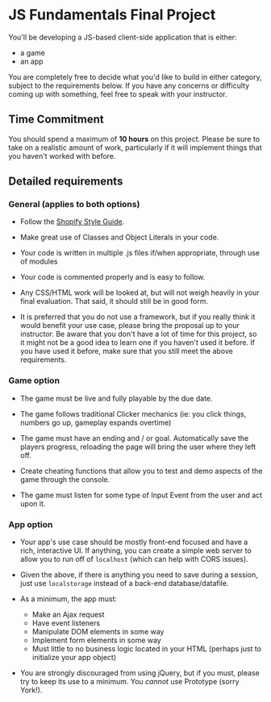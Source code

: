 # JS Fundamentals Final Project

You'll be developing a JS-based client-side application that is either:

- a game
- an app

You are completely free to decide what you'd like to build in either category, subject to the requirements below. If you have any concerns or difficulty coming up with something, feel free to speak with your instructor.

## Time Commitment

You should spend a maximum of **10 hours** on this project. Please be sure to take on a realistic amount of work, particularly if it will implement things that you haven't worked with before. 

## Detailed requirements

### General (applies to both options)

- Follow the [Shopify Style Guide](https://github.com/Shopify/javascript).

- Make great use of Classes and Object Literals in your code.

- Your code is written in multiple .js files if/when appropriate, through use of modules

- Your code is commented properly and is easy to follow.

- Any CSS/HTML work will be looked at, but will not weigh heavily in your final evaluation. That said, it should still be in good form.

- It is preferred that you do not use a framework, but if you really think it would benefit your use case, please bring the proposal up to your instructor. Be aware that you don't have a lot of time for this project, so it might not be a good idea to learn one if you haven't used it before. If you have used it before, make sure that you still meet the above requirements.

### Game option

- The game must be live and fully playable by the due date.

- The game follows traditional Clicker mechanics (ie: you click things, numbers go up, gameplay expands overtime)

- The game must have an ending and / or goal.
Automatically save the players progress, reloading the page will bring the user where they left off.

- Create cheating functions that allow you to test and demo aspects of the game through the console.

- The game must listen for some type of Input Event from the user and act upon it.

### App option

- Your app's use case should be mostly front-end focused and have a rich, interactive UI. If anything, you can create a simple web server to allow you to run off of `localhost` (which can help with CORS issues).

- Given the above, if there is anything you need to save during a session, just use `localstorage` instead of a back-end database/datafile.

- As a minimum, the app must:
  - Make an Ajax request
  - Have event listeners
  - Manipulate DOM elements in some way
  - Implement form elements in some way
  - Must little to no business logic located in your HTML (perhaps just to initialize your app object)

- You are strongly discouraged from using jQuery, but if you must, please try to keep its use to a minimum. You *cannot* use Prototype (sorry York!).